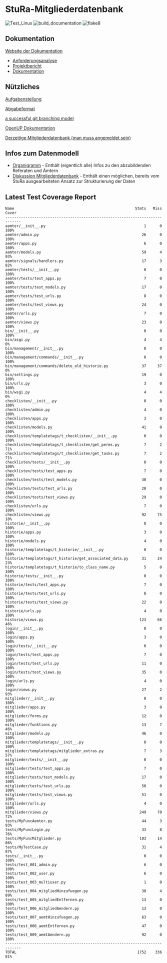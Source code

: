 # StuRa-Mitgliederdatenbank
<!-- Badges -->
![Test_Linux](https://github.com/mribrgr/StuRa-Mitgliederdatenbank/workflows/Test_Linux/badge.svg)
![build_documentation](https://github.com/mribrgr/StuRa-Mitgliederdatenbank/workflows/build_documentation/badge.svg)
![flake8](https://github.com/mribrgr/StuRa-Mitgliederdatenbank/workflows/flake8/badge.svg)

## Dokumentation

[Website der Dokumentation](https://mribrgr.github.io/StuRa-Mitgliederdatenbank/)

- [Anforderungsanalyse](https://github.com/mribrgr/StuRa-Mitgliederdatenbank/tree/master/docs/anforderung)
- [Projektbericht](https://github.com/mribrgr/StuRa-Mitgliederdatenbank/tree/master/docs/projektbericht)
- [Dokumentation](https://github.com/mribrgr/StuRa-Mitgliederdatenbank/tree/master/docs/sphinx)


## Nützliches

[Aufgabenstellung](docs\anforderung\orga\task.adoc)

[Abgabeformat](https://github.com/htwdd-se/VorlageBelegabgabe)

[a successful git branching model](https://nvie.com/posts/a-successful-git-branching-model)

[OpenUP Dokumentation](https://www2.htw-dresden.de/~anke/openup/index.htm)

[Derzeitige Mitgliederdatenbank (man muss angemeldet sein)](https://stura.htw-dresden.de/stura/ref/verwaltung/mitglieder/mitgliederdatenbank)

## Infos zum Datenmodell
+ [Organigramm](https://stura.htw-dresden.de/stura/ref/personal/posten/plenum/stellenplan-organigramm-2019) - Enthält (eigentlich alle) Infos zu den abzubildenden Referaten und Ämtern
+ [Diskussion Mitgliederdatenbank](https://wiki.stura.htw-dresden.de/index.php/Diskussion:Mitgliederdatenbank) - Enthält einen möglichen, bereits vom StuRa ausgearbeiteten Ansatz zur Strukturierung der Daten

## Latest Test Coverage Report

```console
Name                                                      Stmts   Miss  Cover
-----------------------------------------------------------------------------
aemter/__init__.py                                            1      0   100%
aemter/admin.py                                              26      0   100%
aemter/apps.py                                                6      0   100%
aemter/models.py                                             59      4    93%
aemter/signals/handlers.py                                   17      3    82%
aemter/tests/__init__.py                                      0      0   100%
aemter/tests/test_apps.py                                     7      0   100%
aemter/tests/test_models.py                                  17      0   100%
aemter/tests/test_urls.py                                     8      0   100%
aemter/tests/test_views.py                                   24      0   100%
aemter/urls.py                                                7      0   100%
aemter/views.py                                              23      0   100%
bin/__init__.py                                               0      0   100%
bin/asgi.py                                                   4      4     0%
bin/management/__init__.py                                    0      0   100%
bin/management/commands/__init__.py                           0      0   100%
bin/management/commands/delete_old_historie.py               37     37     0%
bin/settings.py                                              19      0   100%
bin/urls.py                                                   3      0   100%
bin/wsgi.py                                                   4      4     0%
checklisten/__init__.py                                       0      0   100%
checklisten/admin.py                                          4      0   100%
checklisten/apps.py                                           3      0   100%
checklisten/models.py                                        41      0   100%
checklisten/templatetags/t_checklisten/__init__.py            0      0   100%
checklisten/templatetags/t_checklisten/get_perms.py           7      2    71%
checklisten/templatetags/t_checklisten/get_tasks.py           7      2    71%
checklisten/tests/__init__.py                                 0      0   100%
checklisten/tests/test_apps.py                                7      0   100%
checklisten/tests/test_models.py                             30      0   100%
checklisten/tests/test_urls.py                               20      0   100%
checklisten/tests/test_views.py                              29      0   100%
checklisten/urls.py                                           7      0   100%
checklisten/views.py                                         92     75    18%
historie/__init__.py                                          0      0   100%
historie/apps.py                                              3      0   100%
historie/models.py                                            4      0   100%
historie/templatetags/t_historie/__init__.py                  0      0   100%
historie/templatetags/t_historie/get_associated_data.py      31     24    23%
historie/templatetags/t_historie/to_class_name.py             5      0   100%
historie/tests/__init__.py                                    0      0   100%
historie/tests/test_apps.py                                   7      0   100%
historie/tests/test_urls.py                                   8      0   100%
historie/tests/test_views.py                                 22      0   100%
historie/urls.py                                              4      0   100%
historie/views.py                                           123     66    46%
login/__init__.py                                             0      0   100%
login/apps.py                                                 3      0   100%
login/tests/__init__.py                                       0      0   100%
login/tests/test_apps.py                                      7      0   100%
login/tests/test_urls.py                                     11      0   100%
login/tests/test_views.py                                    35      0   100%
login/urls.py                                                 4      0   100%
login/views.py                                               27      2    93%
mitglieder/__init__.py                                        0      0   100%
mitglieder/apps.py                                            3      0   100%
mitglieder/forms.py                                          12      0   100%
mitglieder/funktions.py                                      13      7    46%
mitglieder/models.py                                         46      0   100%
mitglieder/templatetags/__init__.py                           0      0   100%
mitglieder/templatetags/mitglieder_extras.py                  7      3    57%
mitglieder/tests/__init__.py                                  0      0   100%
mitglieder/tests/test_apps.py                                 7      0   100%
mitglieder/tests/test_models.py                              17      0   100%
mitglieder/tests/test_urls.py                                50      0   100%
mitglieder/tests/test_views.py                               51      0   100%
mitglieder/urls.py                                            4      0   100%
mitglieder/views.py                                         249     70    72%
tests/MyFuncAemter.py                                        44      3    93%
tests/MyFuncLogin.py                                         33      8    76%
tests/MyFuncMitglieder.py                                   103     14    86%
tests/MyTestCase.py                                          31      4    87%
tests/__init__.py                                             0      0   100%
tests/test_001_admin.py                                       6      0   100%
tests/test_002_user.py                                        6      0   100%
tests/test_003_multiuser.py                                   1      0   100%
tests/test_004_mitgliedHinzufuegen.py                        38      4    89%
tests/test_005_mitgliedEntfernen.py                          13      0   100%
tests/test_006_mitgliedAendern.py                            13      0   100%
tests/test_007_aemtHinzufuegen.py                            63      0   100%
tests/test_008_aemtEntfernen.py                              47      0   100%
tests/test_009_aemtAendern.py                                92      0   100%
-----------------------------------------------------------------------------
TOTAL                                                      1752    336    81%
```
